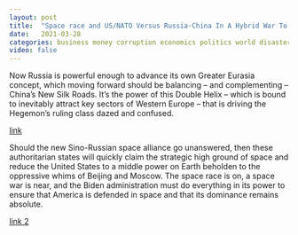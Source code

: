 ```yaml
---
layout: post
title:  "Space race and US/NATO Versus Russia-China In A Hybrid War To The Finish"
date:   2021-03-28
categories: business money corruption economics politics world disaster
video: false
---
```


Now Russia is powerful enough to advance its own Greater Eurasia concept, which moving forward should be balancing – and complementing – China’s New Silk Roads. It’s the power of this Double Helix – which is bound to inevitably attract key sectors of Western Europe – that is driving the Hegemon’s ruling class dazed and confused.

[link](//www.zerohedge.com/geopolitical/escobar-usnato-versus-russia-china-hybrid-war-finish)

Should the new Sino-Russian space alliance go unanswered, then these authoritarian states will quickly claim the strategic high ground of space and reduce the United States to a middle power on Earth beholden to the oppressive whims of Beijing and Moscow. The space race is on, a space war is near, and the Biden administration must do everything in its power to ensure that America is defended in space and that its dominance remains absolute.

[link 2](//www.zerohedge.com/geopolitical/china-and-russia-are-winning-new-space-race)